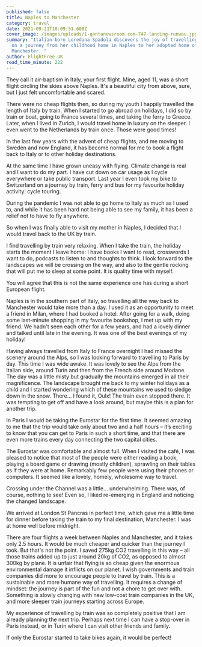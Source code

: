 ```yaml
---
published: false
title: Naples to Manchester
category: travel
date: 2021-09-21T10:09:51.608Z
cover_image: /images/uploads/1-qantanewsroom.com-747-landing-runwau.jpg
summary: "Italian-born Loredana Spadola discovers the joy of travelling by train
  on a journey from her childhood home in Naples to her adopted home of
  Manchester. "
author: FlightFree UK
read_time_minute: 222
---
```

They call it air-baptism in Italy, your first flight. Mine, aged 11, was a short flight circling the skies above Naples. It's a beautiful city from above, sure, but I just felt uncomfortable and scared.
 
There were no cheap flights then, so during my youth I happily travelled the length of Italy by train. When I started to go abroad on holidays, I did so by train or boat, going to France several times, and taking the ferry to Greece. Later, when I lived in Zurich, I would travel home in luxury on the sleeper. I even went to the Netherlands by train once. Those were good times! 
 
In the last few years with the advent of cheap flights, and me moving to Sweden and now England, it has become normal for me to book a flight back to Italy or to other holiday destinations. 
 
At the same time I have grown uneasy with flying. Climate change is real and I want to do my part. I have cut down on car usage as I cycle everywhere or take public transport. Last year I even took my bike to Switzerland on a journey by train, ferry and bus for my favourite holiday activity: cycle touring. 
 
During the pandemic I was not able to go home to Italy as much as I used to, and while it has been hard not being able to see my family, it has been a relief not to have to fly anywhere.
 
So when I was finally able to visit my mother in Naples, I decided that I would travel back to the UK by train. 
 
I find travelling by train very relaxing. When I take the train, the holiday starts the moment I leave home: I have books I want to read, crosswords I want to do, podcasts to listen to and thoughts to think. I look forward to the landscapes we will be crossing on the way, and also to the gentle rocking that will put me to sleep at some point. It is quality time with myself.
 
You will agree that this is not the same experience one has during a short European flight.
 
Naples is in the southern part of Italy, so travelling all the way back to Manchester would take more than a day. I used it as an opportunity to meet a friend in Milan, where I had booked a hotel. After going for a walk, doing some last-minute shopping in my favourite bookshop, I met up with my friend. We hadn't seen each other for a few years, and had a lovely dinner and talked until late in the evening. It was one of the best evenings of my holiday!
 
Having always travelled from Italy to France overnight I had missed the scenery around the Alps, so I was looking forward to travelling to Paris by day. This time I was wide awake. It was lovely to see the Alps from the Italian side, around Turin and then from the French side around Modane. The day was a little misty but gradually the mountains emerged in all their magnificence. The landscape brought me back to my winter holidays as a child and I started wondering which of these mountains we used to sledge down in the snow. There... I found it, Oulx! The train even stopped there. It was tempting to get off and have a look around, but maybe this is a plan for another trip.  
 
In Paris I would be taking the Eurostar for the first time. It seemed amazing to me that the trip would take only about two and a half hours – it’s exciting to know that you can get to Paris in such a short time, and that there are even more trains every day connecting the two capital cities.
 
The Eurostar was comfortable and almost full. When I visited the café, I was pleased to notice that most of the people were either reading a book, playing a board game or drawing (mostly children), sprawling on their tables as if they were at home. Remarkably few people were using their phones or computers. It seemed like a lovely, homely, wholesome way to travel. 
 
Crossing under the Channel was a little… underwhelming. There was, of course, nothing to see! Even so, I liked re-emerging in England and noticing the changed landscape. 
 
We arrived at London St Pancras in perfect time, which gave me a little time for dinner before taking the train to my final destination, Manchester. I was at home well before midnight. 
 
There are four flights a week between Naples and Manchester, and it takes only 2.5 hours. It would be much cheaper and quicker than the journey I took. But that's not the point. I saved 275kg CO2 travelling in this way – all those trains added up to just around 20kg of CO2, as opposed to almost 300kg by plane. It is unfair that flying is so cheap given the enormous environmental damage it inflicts on our planet. I wish governments and train companies did more to encourage people to travel by train. This is a sustainable and more humane way of travelling. It requires a change of mindset: the journey is part of the fun and not a chore to get over with. Something is slowly changing with new low-cost train companies in the UK, and more sleeper train journeys starting across Europe.
 
My experience of travelling by train was so completely positive that I am already planning the next trip. Perhaps next time I can have a stop-over in Paris instead, or in Turin where I can visit other friends and family. 
 
If only the Eurostar started to take bikes again, it would be perfect!

